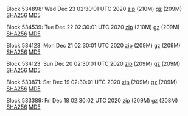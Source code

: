 Block 534898: Wed Dec 23 02:30:01 UTC 2020 [zip](https://files.01coin.io/mainnet/2020-12-23/bootstrap.dat.zip) (210M) [gz](https://files.01coin.io/mainnet/2020-12-23/bootstrap.dat.tar.gz) (209M) [SHA256](https://files.01coin.io/mainnet/2020-12-23/sha256.txt) [MD5](https://files.01coin.io/mainnet/2020-12-23/md5.txt)

Block 534539: Tue Dec 22 02:30:01 UTC 2020 [zip](https://files.01coin.io/mainnet/2020-12-22/bootstrap.dat.zip) (210M) [gz](https://files.01coin.io/mainnet/2020-12-22/bootstrap.dat.tar.gz) (209M) [SHA256](https://files.01coin.io/mainnet/2020-12-22/sha256.txt) [MD5](https://files.01coin.io/mainnet/2020-12-22/md5.txt)

Block 534123: Mon Dec 21 02:30:01 UTC 2020 [zip](https://files.01coin.io/mainnet/2020-12-21/bootstrap.dat.zip) (209M) [gz](https://files.01coin.io/mainnet/2020-12-21/bootstrap.dat.tar.gz) (209M) [SHA256](https://files.01coin.io/mainnet/2020-12-21/sha256.txt) [MD5](https://files.01coin.io/mainnet/2020-12-21/md5.txt)

Block 534123: Sun Dec 20 02:30:01 UTC 2020 [zip](https://files.01coin.io/mainnet/2020-12-20/bootstrap.dat.zip) (209M) [gz](https://files.01coin.io/mainnet/2020-12-20/bootstrap.dat.tar.gz) (209M) [SHA256](https://files.01coin.io/mainnet/2020-12-20/sha256.txt) [MD5](https://files.01coin.io/mainnet/2020-12-20/md5.txt)

Block 533871: Sat Dec 19 02:30:01 UTC 2020 [zip](https://files.01coin.io/mainnet/2020-12-19/bootstrap.dat.zip) (209M) [gz](https://files.01coin.io/mainnet/2020-12-19/bootstrap.dat.tar.gz) (209M) [SHA256](https://files.01coin.io/mainnet/2020-12-19/sha256.txt) [MD5](https://files.01coin.io/mainnet/2020-12-19/md5.txt)

Block 533389: Fri Dec 18 02:30:02 UTC 2020 [zip](https://files.01coin.io/mainnet/2020-12-18/bootstrap.dat.zip) (209M) [gz](https://files.01coin.io/mainnet/2020-12-18/bootstrap.dat.tar.gz) (208M) [SHA256](https://files.01coin.io/mainnet/2020-12-18/sha256.txt) [MD5](https://files.01coin.io/mainnet/2020-12-18/md5.txt)
